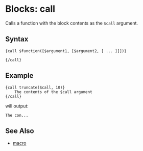# Blocks: call

Calls a function with the block contents as the ```$call``` argument.

## Syntax

```
{call $function([$argument1, [$argument2, [ ... ]]])}
    
{/call}
```

## Example

```
{call truncate($call, 10)}
    The contents of the $call argument
{/call}
```

will output:

```
The con...
```


## See Also

- [macro](macro.md)
